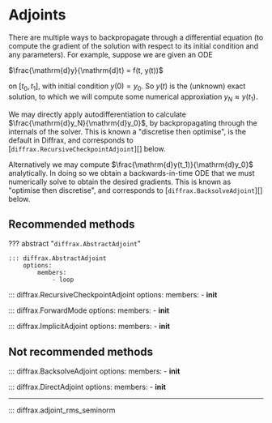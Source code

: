 # Adjoints

There are multiple ways to backpropagate through a differential equation (to compute the gradient of the solution with respect to its initial condition and any parameters). For example, suppose we are given an ODE

$\frac{\mathrm{d}y}{\mathrm{d}t} = f(t, y(t))$

on $[t_0, t_1]$, with initial condition $y(0) = y_0$. So $y(t)$ is the (unknown) exact solution, to which we will compute some numerical approxiation $y_N \approx y(t_1)$.

We may directly apply autodifferentiation to calculate $\frac{\mathrm{d}y_N}{\mathrm{d}y_0}$, by backpropagating through the internals of the solver. This is known a "discretise then optimise", is the default in Diffrax, and corresponds to [`diffrax.RecursiveCheckpointAdjoint`][] below.

Alternatively we may compute $\frac{\mathrm{d}y(t_1)}{\mathrm{d}y_0}$ analytically. In doing so we obtain a backwards-in-time ODE that we must numerically solve to obtain the desired gradients. This is known as "optimise then discretise", and corresponds to [`diffrax.BacksolveAdjoint`][] below.

## Recommended methods

??? abstract "`diffrax.AbstractAdjoint`"

    ::: diffrax.AbstractAdjoint
        options:
            members:
                - loop

::: diffrax.RecursiveCheckpointAdjoint
    options:
        members:
            - __init__


::: diffrax.ForwardMode
    options: 
        members:
            - __init__


::: diffrax.ImplicitAdjoint
    options:
        members:
            - __init__

## Not recommended methods

::: diffrax.BacksolveAdjoint
    options:
        members:
            - __init__

::: diffrax.DirectAdjoint
    options:
        members:
            - __init__

---

::: diffrax.adjoint_rms_seminorm
